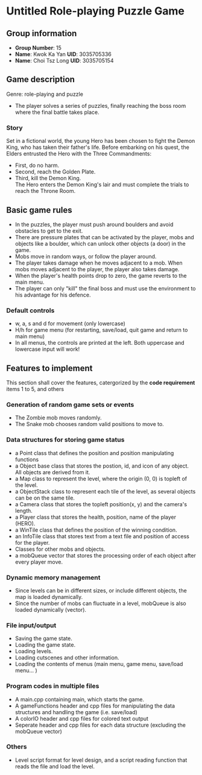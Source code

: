 # Untitled Role-playing Puzzle Game

## Group information
- **Group Number**: 15
- **Name**: Kwok Ka Yan    **UID**: 3035705336
- **Name**: Choi Tsz Long  **UID**: 3035705154

## Game description
Genre: role-playing and puzzle 
- The player solves a series of puzzles, finally reaching the boss room where the final battle takes place. 
### Story
Set in a fictional world, the young Hero has been chosen to fight the Demon King, who has taken their father's life. Before embarking on his quest, the Elders entrusted the Hero with the Three Commandments:
- First, do no harm.
- Second, reach the Golden Plate.
- Third, kill the Demon King.\
The Hero enters the Demon King's lair and must complete the trials to reach the Throne Room.
## Basic game rules
- In the puzzles, the player must push around boulders and avoid obstacles to get to the exit. 
- There are pressure plates that can be activated by the player, mobs and objects like a boulder, which can unlock other objects (a door) in the game.
- Mobs move in random ways, or follow the player around.
- The player takes damage when he moves adjacent to a mob. When mobs moves adjacent to the player, the player also takes damage.
- When the player's health points drop to zero, the game reverts to the main menu. 
- The player can only "kill" the final boss and must use the environment to his advantage for his defence.
### Default controls
- w, a, s and d for movement (only lowercase)
- H/h for game menu (for restarting, save/load, quit game and return to main menu)
- In all menus, the controls are printed at the left. Both uppercase and lowercase input will work!
## Features to implement
This section shall cover the features, catergorized by the **code requirement** items 1 to 5, and others
### Generation of random game sets or events
- The Zombie mob moves randomly.
- The Snake mob chooses random valid positions to move to.
### Data structures for storing game status
- a Point class that defines the position and position manipulating functions
- a Object base class that stores the postion, id, and icon of any object. All objects are derived from it.
- a Map class to represent the level, where the origin (0, 0) is topleft of the level.
- a ObjectStack class to represent each tile of the level, as several objects can be on the same tile.
- a Camera class that stores the topleft position(x, y) and the camera's length.
- a Player class that stores the health, position, name of the player (HERO).
- a WinTile class that defines the position of the winning condition.
- an InfoTile class that stores text from a text file and position of access for the player.
- Classes for other mobs and objects.
- a mobQueue vector that stores the processing order of each object after every player move.
### Dynamic memory management
- Since levels can be in different sizes, or include different objects, the map is loaded dynamically.
- Since the number of mobs can fluctuate in a level, mobQueue is also loaded dynamically (vector).
### File input/output
- Saving the game state.
- Loading the game state.
- Loading levels.
- Loading cutscenes and other information.
- Loading the contents of menus (main menu, game menu, save/load menu... )
### Program codes in multiple files
- A main.cpp containing main, which starts the game.
- A gameFunctions header and cpp files for manipulating the data structures and handling the game (i.e. save/load)
- A colorIO header and cpp files for colored text output
- Seperate header and cpp files for each data structure (excluding the mobQueue vector)
### Others
- Level script format for level design, and a script reading function that reads the file and load the level.
